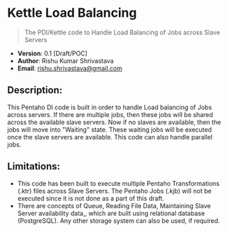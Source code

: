 # Kettle Load Balancing
> The PDI/Kettle code to Handle Load Balancing of Jobs across Slave Servers

- **Version**: 0.1 [Draft/POC]
- **Author**: Rishu Kumar Shrivastava
- **Email**: rishu.shrivastava@gmail.com

## Description:
This Pentaho DI code is built in order to handle Load balancing of Jobs across servers. If there are multiple jobs, then these jobs will be shared across the available slave servers. Now if no slaves are available, then the jobs will move into "Waiting" state. These waiting jobs will be executed once the slave servers are available. This code can also handle parallel jobs.

## Limitations:
- This code has been built to execute multiple Pentaho Transformations (.ktr) files across Slave Servers. The Pentaho Jobs (.kjb) will not be executed since it is not done as a part of this draft.
- There are concepts of Queue, Reading File Data, Maintaining Slave Server availability data,, which are built using relational database (PostgreSQL). Any other storage system can also be used, if required.
